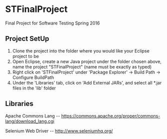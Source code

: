 # STFinalProject
Final Project for Software Testing Spring 2016

## Project SetUp
1. Clone the project into the folder where you would like your Eclipse project to be
2. Open Eclipse, create a new Java project under the folder chosen above, 
   name the project "STFinalProject" (name must be exactly as typed)
3. Right click on 'STFinalProject' under 'Package Explorer' -> Build Path -> Configure BuildPath
4. Under the 'Libraries' tab, click on 'Add External JARs', and select all *.jar files in the 'lib' folder

## Libraries
Apache Commons Lang -- https://commons.apache.org/proper/commons-lang/download_lang.cgi

Selenium Web Driver -- http://www.seleniumhq.org/

